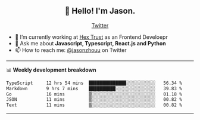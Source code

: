 <h2 align="center">👋 Hello! I'm Jason.</h2>
<p align="center">
  <a href="https://twitter.com/jasonzhouu">Twitter</a>
</p>


- 🔭 I’m currently working at [Hex Trust](https://hextrust.com/) as an Frontend Develoepr
- 💬 Ask me about **Javascript, Typescript, React.js and Python**
- 📫 How to reach me: [@jasonzhouu](https://twitter.com/jasonzhouu) on Twitter

-------

📊 **Weekly development breakdown**
<!--START_SECTION:waka-->

```txt
TypeScript     12 hrs 54 mins  ██████████████░░░░░░░░░░░   56.34 %
Markdown       9 hrs 7 mins    ██████████░░░░░░░░░░░░░░░   39.83 %
Go             16 mins         ▒░░░░░░░░░░░░░░░░░░░░░░░░   01.18 %
JSON           11 mins         ▒░░░░░░░░░░░░░░░░░░░░░░░░   00.82 %
Text           11 mins         ▒░░░░░░░░░░░░░░░░░░░░░░░░   00.82 %
```

<!--END_SECTION:waka-->

-------
